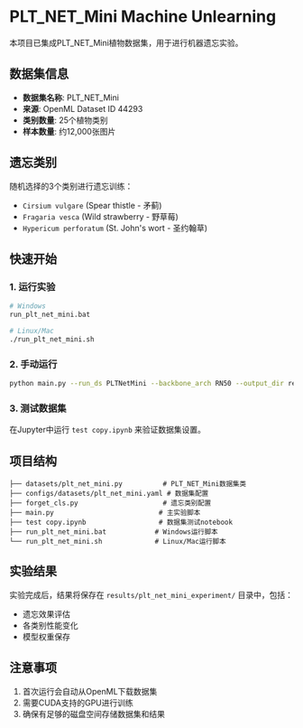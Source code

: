 # PLT_NET_Mini Machine Unlearning

本项目已集成PLT_NET_Mini植物数据集，用于进行机器遗忘实验。

## 数据集信息

- **数据集名称**: PLT_NET_Mini
- **来源**: OpenML Dataset ID 44293
- **类别数量**: 25个植物类别
- **样本数量**: 约12,000张图片

## 遗忘类别

随机选择的3个类别进行遗忘训练：
- `Cirsium vulgare` (Spear thistle - 矛蓟)
- `Fragaria vesca` (Wild strawberry - 野草莓)
- `Hypericum perforatum` (St. John's wort - 圣约翰草)

## 快速开始

### 1. 运行实验
```bash
# Windows
run_plt_net_mini.bat

# Linux/Mac
./run_plt_net_mini.sh
```

### 2. 手动运行
```bash
python main.py --run_ds PLTNetMini --backbone_arch RN50 --output_dir results/plt_net_mini_experiment
```

### 3. 测试数据集
在Jupyter中运行 `test copy.ipynb` 来验证数据集设置。

## 项目结构

```
├── datasets/plt_net_mini.py          # PLT_NET_Mini数据集类
├── configs/datasets/plt_net_mini.yaml # 数据集配置
├── forget_cls.py                     # 遗忘类别配置
├── main.py                          # 主实验脚本
├── test copy.ipynb                  # 数据集测试notebook
├── run_plt_net_mini.bat            # Windows运行脚本
└── run_plt_net_mini.sh             # Linux/Mac运行脚本
```

## 实验结果

实验完成后，结果将保存在 `results/plt_net_mini_experiment/` 目录中，包括：
- 遗忘效果评估
- 各类别性能变化
- 模型权重保存

## 注意事项

1. 首次运行会自动从OpenML下载数据集
2. 需要CUDA支持的GPU进行训练
3. 确保有足够的磁盘空间存储数据集和结果
